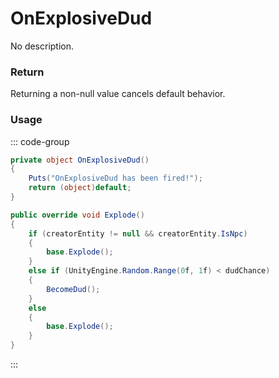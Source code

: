 # OnExplosiveDud
<Badge type="info" text="Weapon"/>[<Badge type="danger" text="Carbon Compatible"/>](https://github.com/CarbonCommunity/Carbon)[<Badge type="warning" text="Oxide Compatible"/>](https://github.com/OxideMod/Oxide.Rust)
No description.
### Return
Returning a non-null value cancels default behavior.

### Usage
::: code-group
```csharp [Example]
private object OnExplosiveDud()
{
	Puts("OnExplosiveDud has been fired!");
	return (object)default;
}
```
```csharp [Source — Assembly-CSharp @ DudTimedExplosive]
public override void Explode()
{
	if (creatorEntity != null && creatorEntity.IsNpc)
	{
		base.Explode();
	}
	else if (UnityEngine.Random.Range(0f, 1f) < dudChance)
	{
		BecomeDud();
	}
	else
	{
		base.Explode();
	}
}

```
:::
